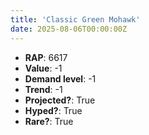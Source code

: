 ```yaml
---
title: 'Classic Green Mohawk'
date: 2025-08-06T00:00:00Z
---
```

- **RAP**: 6617
- **Value**: -1
- **Demand level**: -1
- **Trend**: -1
- **Projected?**: True
- **Hyped?**: True
- **Rare?**: True
